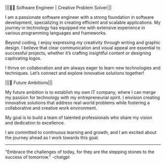 |||👨‍💻 Software Engineer | Creative Problem Solver|||


I am a passionate software engineer with a strong foundation in software development, specializing in creating efficient and scalable applications. My journey in technology has equipped me with extensive experience in various programming languages and frameworks.

Beyond coding, I enjoy expressing my creativity through writing and graphic design. I believe that clear communication and visual appeal are essential to successful projects, whether it’s crafting insightful content or designing captivating logos.

I thrive on collaboration and am always eager to learn new technologies and techniques. Let’s connect and explore innovative solutions together!


|||🚀 Future Ambitions|||


My future ambition is to establish my own IT company, where I can merge my passion for technology with my entrepreneurial spirit. I envision creating innovative solutions that address real-world problems while fostering a collaborative and creative work environment.

My goal is to build a team of talented professionals who share my vision and dedication to excellence.

I am committed to continuous learning and growth, and I am excited about the journey ahead as I work towards this goal.

___________________________________________________________________________________________________________________________________________________________________________________________________________________________________________________________________________

   
   
  "Embrace the challenges of today, for they are the stepping stones to the success of tomorrow."
    -chatgpt



